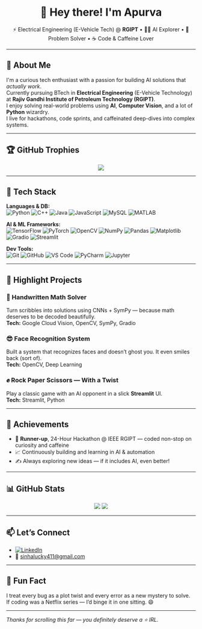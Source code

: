 <h1 align="center">👋 Hey there! I'm Apurva</h1>

<p align="center">
  ⚡ Electrical Engineering (E-Vehicle Tech) @ <strong>RGIPT</strong> • 👩‍💻 AI Explorer • 🧠 Problem Solver • ☕ Code & Caffeine Lover
</p>

---

## 🧠 About Me

I'm a curious tech enthusiast with a passion for building AI solutions that *actually work*.  
Currently pursuing BTech in **Electrical Engineering** (E-Vehicle Technology) at **Rajiv Gandhi Institute of Petroleum Technology (RGIPT)**.  
I enjoy solving real-world problems using **AI**, **Computer Vision**, and a lot of **Python** wizardry.  
I live for hackathons, code sprints, and caffeinated deep-dives into complex systems.

---

## 🏆 GitHub Trophies

<p align="center">
  <img src="https://github-profile-trophy.vercel.app/?username=apurvafx&theme=algolia&row=1&column=7&no-frame=true&no-bg=true" />
</p>

---

## 🧰 Tech Stack

**Languages & DB:**  
![Python](https://img.shields.io/badge/Python-3776AB?style=for-the-badge&logo=python&logoColor=white)
![C++](https://img.shields.io/badge/C++-00599C?style=for-the-badge&logo=c%2B%2B)
![Java](https://img.shields.io/badge/Java-007396?style=for-the-badge&logo=java)
![JavaScript](https://img.shields.io/badge/JavaScript-F7DF1E?style=for-the-badge&logo=javascript&logoColor=black)
![MySQL](https://img.shields.io/badge/MySQL-005C84?style=for-the-badge&logo=mysql)
![MATLAB](https://img.shields.io/badge/MATLAB-0076A8?style=for-the-badge&logo=mathworks)

**AI & ML Frameworks:**  
![TensorFlow](https://img.shields.io/badge/TensorFlow-FF6F00?style=for-the-badge&logo=tensorflow&logoColor=white)
![PyTorch](https://img.shields.io/badge/PyTorch-EE4C2C?style=for-the-badge&logo=pytorch)
![OpenCV](https://img.shields.io/badge/OpenCV-5C3EE8?style=for-the-badge&logo=opencv)
![NumPy](https://img.shields.io/badge/NumPy-013243?style=for-the-badge&logo=numpy)
![Pandas](https://img.shields.io/badge/Pandas-150458?style=for-the-badge&logo=pandas)
![Matplotlib](https://img.shields.io/badge/Matplotlib-11557C?style=for-the-badge)
![Gradio](https://img.shields.io/badge/Gradio-17BECF?style=for-the-badge)
![Streamlit](https://img.shields.io/badge/Streamlit-FF4B4B?style=for-the-badge&logo=streamlit)

**Dev Tools:**  
![Git](https://img.shields.io/badge/Git-F05032?style=for-the-badge&logo=git)
![GitHub](https://img.shields.io/badge/GitHub-181717?style=for-the-badge&logo=github)
![VS Code](https://img.shields.io/badge/VSCode-007ACC?style=for-the-badge&logo=visual-studio-code)
![PyCharm](https://img.shields.io/badge/PyCharm-000000?style=for-the-badge&logo=pycharm)
![Jupyter](https://img.shields.io/badge/Jupyter-F37626?style=for-the-badge&logo=jupyter)

---

## 🚀 Highlight Projects

### 🧮 Handwritten Math Solver  
Turn scribbles into solutions using CNNs + SymPy — because math deserves to be decoded beautifully.  
**Tech:** Google Cloud Vision, OpenCV, SymPy, Gradio

### 😎 Face Recognition System  
Built a system that recognizes faces and doesn’t ghost you. It even smiles back (sort of).  
**Tech:** OpenCV, Deep Learning

### ✊ Rock Paper Scissors — With a Twist  
Play a classic game with an AI opponent in a slick **Streamlit** UI.  
**Tech:** Streamlit, Python

---

## 🏅 Achievements

- 🥈 **Runner-up**, 24-Hour Hackathon @ IEEE RGIPT — coded non-stop on curiosity and caffeine  
- 📈 Continuously building and learning in AI & automation  
- ✍️ Always exploring new ideas — if it includes AI, even better!

---

## 📊 GitHub Stats

<p align="center">
  <img src="https://github-readme-stats.vercel.app/api?username=apurvafx&show_icons=true&theme=radical&hide_border=true" />
  <img src="https://github-readme-stats.vercel.app/api/top-langs/?username=apurvafx&layout=compact&theme=radical&hide_border=true" />
</p>

---

## 📫 Let’s Connect

- [![LinkedIn](https://img.shields.io/badge/-LinkedIn-0A66C2?style=for-the-badge&logo=linkedin&logoColor=white)](https://www.linkedin.com/in/apurva-sinha-/)
- 📧 sinhalucky411@gmail.com

---

## 🌟 Fun Fact

I treat every bug as a plot twist and every error as a new mystery to solve.  
If coding was a Netflix series — I’d binge it in one sitting. 😄

---

_Thanks for scrolling this far — you definitely deserve a ⭐ IRL._

